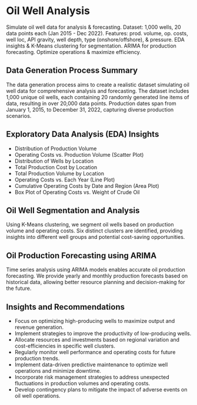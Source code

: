 # Oil Well Analysis

Simulate oil well data for analysis & forecasting. Dataset: 1,000 wells, 20 data points each (Jan 2015 - Dec 2022). Features: prod. volume, op. costs, well loc, API gravity, well depth, type (onshore/offshore), & pressure. EDA insights & K-Means clustering for segmentation. ARIMA for production forecasting. Optimize operations & maximize efficiency.

## Data Generation Process Summary

The data generation process aims to create a realistic dataset simulating oil well data for comprehensive analysis and forecasting. The dataset includes 1,000 unique oil wells, each containing 20 randomly generated line items of data, resulting in over 20,000 data points. Production dates span from January 1, 2015, to December 31, 2022, capturing diverse production scenarios.

## Exploratory Data Analysis (EDA) Insights

- Distribution of Production Volume
- Operating Costs vs. Production Volume (Scatter Plot)
- Distribution of Wells by Location
- Total Production Cost by Location
- Total Production Volume by Location
- Operating Costs vs. Each Year (Line Plot)
- Cumulative Operating Costs by Date and Region (Area Plot)
- Box Plot of Operating Costs vs. Weight of Crude Oil

## Oil Well Segmentation and Analysis

Using K-Means clustering, we segment oil wells based on production volume and operating costs. Six distinct clusters are identified, providing insights into different well groups and potential cost-saving opportunities.

## Oil Production Forecasting using ARIMA

Time series analysis using ARIMA models enables accurate oil production forecasting. We provide yearly and monthly production forecasts based on historical data, allowing better resource planning and decision-making for the future.

## Insights and Recommendations

- Focus on optimizing high-producing wells to maximize output and revenue generation.
- Implement strategies to improve the productivity of low-producing wells.
- Allocate resources and investments based on regional variation and cost-efficiencies in specific well clusters.
- Regularly monitor well performance and operating costs for future production trends.
- Implement data-driven predictive maintenance to optimize well operations and minimize downtime.
- Incorporate risk management strategies to address unexpected fluctuations in production volumes and operating costs.
- Develop contingency plans to mitigate the impact of adverse events on oil well operations.


